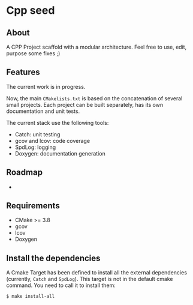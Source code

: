 # Cpp seed

## About

A CPP Project scaffold with a modular architecture.
Feel free to use, edit, purpose some fixes ;)


## Features

The current work is in progress.

Now, the main `CMakelists.txt` is based on the concatenation of several small projects.
Each project can be built separately, has its own documentation and unit tests.



The current stack use the following tools:
- Catch: unit testing
- gcov and lcov: code coverage
- SpdLog: logging
- Doxygen: documentation generation

## Roadmap

-

## Requirements

- CMake >= 3.8
- gcov
- lcov
- Doxygen


## Install the dependencies

A Cmake Target has been defined to install all the external dependencies (currently, `Catch` and `SpdLog`).
This target is not in the default cmake command. You need to call it to install them:

    $ make install-all

